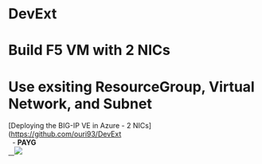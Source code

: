 # DevExt
# Build F5 VM with 2 NICs
# Use exsiting ResourceGroup, Virtual Network, and Subnet

[Deploying the BIG-IP VE in Azure - 2 NICs](https://github.com/ouri93/DevExt<br>  - **PAYG** <br><a href="https://portal.azure.com/#create/Microsoft.Template/uri/https%3A%2F%2Fraw.githubusercontent.com%2Fouri93%2FDevExt%2Fmaster%2Fazuredeploy.json">   <img src="http://azuredeploy.net/deploybutton.png"/></a>
